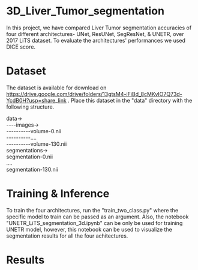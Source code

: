 # 3D_Liver_Tumor_segmentation
In this project, we have compared Liver Tumor segmentation accuracies of four different architectures- UNet, ResUNet, SegResNet, & UNETR, over 2017 LiTS dataset. To evaluate the architectures' performances we used DICE score. 

# Dataset
The dataset is available for download on https://drive.google.com/drive/folders/13gtsM4-iFiBd_8cMKvIO7Q73d-YcdB0H?usp=share_link . Place this dataset in the "data" directory with the following structure.

data-><br>
----images-><br>
----------volume-0.nii<br>
----------....<br>
----------volume-130.nii<br>
    segmentations-><br>
         segmentation-0.nii<br>
         ....<br>
         segmentation-130.nii<br>

# Training & Inference
To train the four architectures, run the "train_two_class.py" where the specific model to train can be passed as an argument. Also, the notebook "UNETR_LiTS_segmentation_3d.ipynb" can be only be used for training UNETR model, however, this notebook can be used to visualize the segmentation results for all the four achitectures.

# Results
